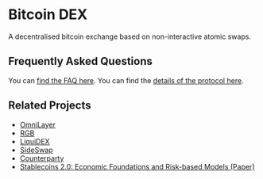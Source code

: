 # Bitcoin DEX

A decentralised bitcoin exchange based on non-interactive atomic swaps.

## Frequently Asked Questions

You can [find the FAQ here](https://bitcoin-dex.net/faq). You can find the [details of the protocol here](bitcoin-dex.md).


## Related Projects
- [OmniLayer](https://github.com/OmniLayer/spec)
- [RGB](https://rgb-org.github.io/)
- [LiquiDEX](https://leocomandini.github.io/2021/06/15/liquidex.html#liquidex-2-steps-atomic-swaps)
- [SideSwap](https://github.com/sideswap-io/sideswapclient/blob/master/doc/protocol.md)
- [Counterparty](https://counterparty.io/)
- [Stablecoins 2.0: Economic Foundations and Risk-based Models (Paper)](https://arxiv.org/pdf/2006.12388.pdf)
